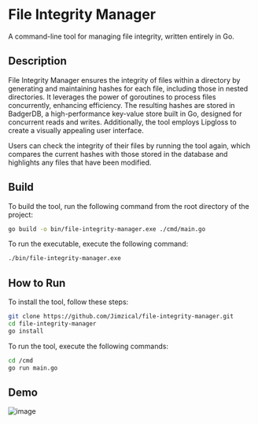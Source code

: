 # File Integrity Manager

A command-line tool for managing file integrity, written entirely in Go.

## Description

File Integrity Manager ensures the integrity of files within a directory by generating and maintaining hashes for each file, including those in nested directories. It leverages the power of goroutines to process files concurrently, enhancing efficiency. The resulting hashes are stored in BadgerDB, a high-performance key-value store built in Go, designed for concurrent reads and writes. Additionally, the tool employs Lipgloss to create a visually appealing user interface.

Users can check the integrity of their files by running the tool again, which compares the current hashes with those stored in the database and highlights any files that have been modified.

## Build

To build the tool, run the following command from the root directory of the project:

```bash
go build -o bin/file-integrity-manager.exe ./cmd/main.go
```

To run the executable, execute the following command:

```bash
./bin/file-integrity-manager.exe
```

## How to Run
To install the tool, follow these steps:
```bash
git clone https://github.com/Jimzical/file-integrity-manager.git
cd file-integrity-manager
go install
```

To run the tool, execute the following commands:
```bash
cd /cmd
go run main.go
```

## Demo
![image](https://github.com/user-attachments/assets/923698b9-fcef-423a-b90b-ac7a1e09efd9)


